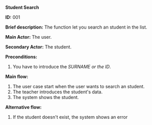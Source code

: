**Student Search**

**ID:** 001

**Brief description:** The function let you search an student in the list.

**Main Actor:** The user.

**Secondary Actor:** The student.

**Preconditions:**

  1. You have to introduce the _SURNAME or the ID_.

**Main flow:**

  1. The user case start when the user wants to search an student.
  2. The teacher introduces the student's data.
  3. The system shows the student.


**Alternative flow:**

  1. If the student doesn't exist, the system shows an error
